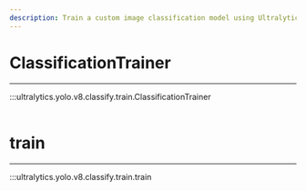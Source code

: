 ```yaml
---
description: Train a custom image classification model using Ultralytics YOLOv8 with ClassificationTrainer. Boost accuracy and efficiency today.
---
```


# ClassificationTrainer
---
:::ultralytics.yolo.v8.classify.train.ClassificationTrainer
<br><br>

# train
---
:::ultralytics.yolo.v8.classify.train.train
<br><br>
